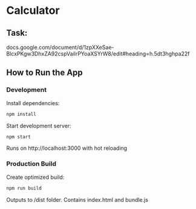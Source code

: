# Calculator
## Task: 
docs.google.com/document/d/1zpXXeSae-BlcxPKgw3DhxZA92cspVailrPYoaXSYrW8/edit#heading=h.5dt3hghpa22f

## How to Run the App
### Development
Install dependencies:

```bash
npm install
```
Start development server:

```bash
npm start
```
Runs on http://localhost:3000 with hot reloading

### Production Build
Create optimized build:

```bash
npm run build
```
Outputs to /dist folder. Contains index.html and bundle.js


